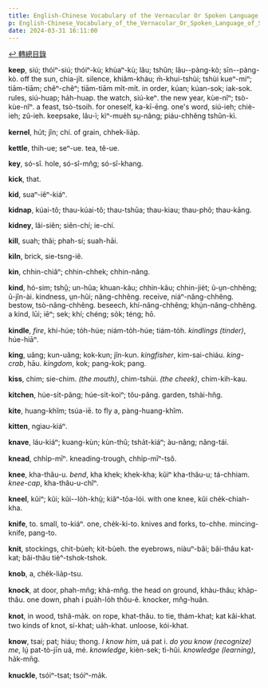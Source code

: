 ```yaml
---
title: English-Chinese Vocabulary of the Vernacular Or Spoken Language of Swatow (英漢汕頭方言口語詞典) / K
p: English-Chinese_Vocabulary_of_the_Vernacular_Or_Spoken_Language_of_Swatow/K
date: 2024-03-31 16:11:00
---
```


[↩️ 轉總目錄](/English-Chinese_Vocabulary_of_the_Vernacular_Or_Spoken_Language_of_Swatow)

**keep**, siú; thóiⁿ-siú; thóiⁿ-kù; khùaⁿ-kù; lâu; tshûn; lâu--pàng-kò; sīn--pàng-kò. off the sun, chia-ji̍t. silence, khiâm-kháu; m̄-khui-tshùi; tshùi kueⁿ-miⁿ; tiām-tiām; chẽⁿ-chẽⁿ; tiām-tiām mi̍t-mi̍t. in order, kúan; kúan-sok; iak-sok. rules, siú-huap; ha̍h-huap. the watch, siú-keⁿ. the new year, kùe-nîⁿ; tsò-kùe-nîⁿ. a feast, tsò-tsoih. for oneself, ka-kī-ēng. one's word, siú-ieh; chiè-ieh; zû-ieh. keepsake, lâu-ì; kìⁿ-mue̍h sṳ-nâng; piáu-chhêng tshûn-kì.

**kernel**, hu̍t; jîn; chí. of grain, chhek-lia̍p.

**kettle**, thih-ue; seⁿ-ue. tea, tê-ue.

**key**, só-sî. hole, só-sî-mn̂g; só-sî-khang.

**kick**, that.

**kid**, suaⁿ-iêⁿ-kiáⁿ.

**kidnap**, kúai-tô; thau-kúai-tô; thau-tshūa; thau-kiau; thau-phõ; thau-kāng.

**kidney**, lãi-siẽn; siẽn-chí; ie-chí.
<!--more-->
**kill**, suah; thâi; phah-sí; suah-hāi.

**kiln**, brick, sie-tsng-iê.

**kin**, chhin-chiâⁿ; chhin-chhek; chhin-nâng.

**kind**, hó-sim; tshṳ̂; un-hûa; khuan-kãu; chhin-kãu; chhin-jie̍t; ũ-ṳn-chhêng; ũ-jîn-ài. kindness, ṳn-hũi; nâng-chhêng. receive, niáⁿ-nâng-chhêng. bestow, tsò-nâng-chhêng. beseech, khí-nâng-chhêng; khṳ́n-nâng-chhêng. a kind, lūi; iēⁿ; sek; khí; chéng; so̍k; téng; hō.

**kindle**, *fire*, khí-húe; to̍h-húe; niám-to̍h-húe; tiám-to̍h. *kindlings (tinder)*, húe-hiāⁿ.

**king**, uâng; kun-uâng; kok-kun; jîn-kun. *kingfisher*, kim-sai-chiáu. *king-crab*, hāu. *kingdom*, kok; pang-kok; pang.

**kiss**, chim; sie-chim. *(the mouth)*, chim-tshùi. *(the cheek)*, chim-kih-kau.

**kitchen**, húe-si̍t-pâng; húe-si̍t-koiⁿ; tôu-pâng. garden, tshài-hn̂g.

**kite**, huang-khîm; tsúa-iē. to fly a, pàng-huang-khîm.

**kitten**, ngiau-kiáⁿ.

**knave**, láu-kiáⁿ; kuang-kùn; kùn-thû; tsha̍t-kiáⁿ; àu-nâng; nâng-tái.

**knead**, chhi̍p-mīⁿ. kneading-trough, chhi̍p-mīⁿ-tsô.

**knee**, kha-thâu-u. *bend*, kha khek; khek-kha; kũiⁿ kha-thâu-u; tá-chhiam. *knee-cap*, kha-thâu-u-chîⁿ.

**kneel**, kũiⁿ; kũi; kũi--lo̍h-khṳ̀; kiâⁿ-tōa-lói. with one knee, kũi che̍k-chiah-kha.

**knife**, to. small, to-kiáⁿ. one, che̍k-ki-to. knives and forks, to-chhe. mincing-knife, pang-to.

**knit**, stockings, chit-bu̍eh; kit-bu̍eh. the eyebrows, niàuⁿ-bâi; bâi-thâu kat-kat; bâi-thâu tièⁿ-tshok-tshok.

**knob**, a, che̍k-lia̍p-tsu.

**knock**, at door, phah-mn̂g; khà-mn̂g. the head on ground, khàu-thâu; kha̍p-thâu. one down, phah i pua̍h-lo̍h thôu-ẽ. knocker, mn̂g-huân.

**knot**, in wood, tshâ-ma̍k. on rope, khat-thâu. to tie, thám-khat; kat kâi-khat. two kinds of knot, sí-khat; ua̍h-khat. unloose, kói-khat.

**know**, tsai; pat; hiáu; thong. *I know him*, uá pat i. *do you know (recognize) me*, lṳ́ pat-tò-jīn uá, mé. *knowledge*, kièn-sek; tì-hũi. *knowledge (learning)*, ha̍k-mn̄g.

**knuckle**, tsóiⁿ-tsat; tsóiⁿ-ma̍k.
